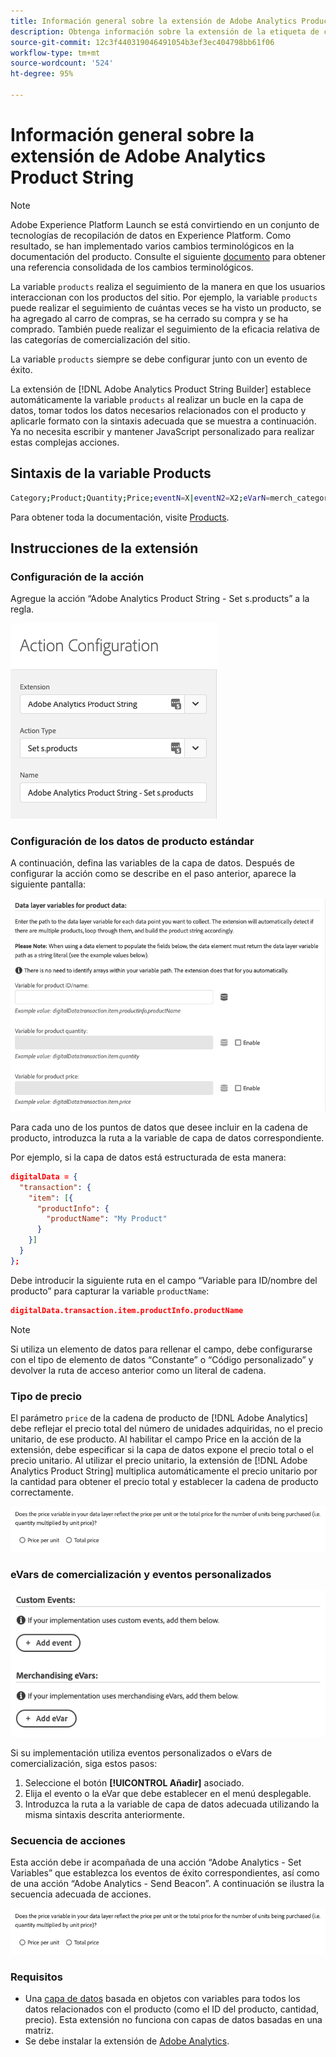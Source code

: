 ```yaml
---
title: Información general sobre la extensión de Adobe Analytics Product String
description: Obtenga información sobre la extensión de la etiqueta de cadena de producto de Adobe Analytics en Adobe Experience Platform.
source-git-commit: 12c3f440319046491054b3ef3ec404798bb61f06
workflow-type: tm+mt
source-wordcount: '524'
ht-degree: 95%

---
```


# Información general sobre la extensión de Adobe Analytics Product String

>[!NOTE]
>
>Adobe Experience Platform Launch se está convirtiendo en un conjunto de tecnologías de recopilación de datos en Experience Platform. Como resultado, se han implementado varios cambios terminológicos en la documentación del producto. Consulte el siguiente [documento](../../../term-updates.md) para obtener una referencia consolidada de los cambios terminológicos.

La variable `products` realiza el seguimiento de la manera en que los usuarios interaccionan con los productos del sitio. Por ejemplo, la variable `products` puede realizar el seguimiento de cuántas veces se ha visto un producto, se ha agregado al carro de compras, se ha cerrado su compra y se ha comprado. También puede realizar el seguimiento de la eficacia relativa de las categorías de comercialización del sitio.

La variable `products` siempre se debe configurar junto con un evento de éxito.

La extensión de [!DNL Adobe Analytics Product String Builder] establece automáticamente la variable `products` al realizar un bucle en la capa de datos, tomar todos los datos necesarios relacionados con el producto y aplicarle formato con la sintaxis adecuada que se muestra a continuación. Ya no necesita escribir y mantener JavaScript personalizado para realizar estas complejas acciones.

## Sintaxis de la variable Products

```bash
Category;Product;Quantity;Price;eventN=X|eventN2=X2;eVarN=merch_category|eVarN2=merch_category2
```

Para obtener toda la documentación, visite [Products](https://experienceleague.adobe.com/docs/analytics/implementation/vars/page-vars/products.html?lang=es).

## Instrucciones de la extensión

### Configuración de la acción

Agregue la acción “Adobe Analytics Product String - Set s.products” a la regla.

![Configuración de la acción](./images/screenshot-action-config.png)

### Configuración de los datos de producto estándar

A continuación, defina las variables de la capa de datos. Después de configurar la acción como se describe en el paso anterior, aparece la siguiente pantalla:

![Campos estándar](./images/screenshot-standard-fields.png)

Para cada uno de los puntos de datos que desee incluir en la cadena de producto, introduzca la ruta a la variable de capa de datos correspondiente.

Por ejemplo, si la capa de datos está estructurada de esta manera:

```json
digitalData = {
  "transaction": {
    "item": [{
      "productInfo": {
        "productName": "My Product"
      }
    }]
  }
};
```

Debe introducir la siguiente ruta en el campo “Variable para ID/nombre del producto” para capturar la variable `productName`:

```json
digitalData.transaction.item.productInfo.productName
```

>[!NOTE]
>
>Si utiliza un elemento de datos para rellenar el campo, debe configurarse con el tipo de elemento de datos “Constante” o “Código personalizado” y devolver la ruta de acceso anterior como un literal de cadena.

### Tipo de precio

El parámetro `price` de la cadena de producto de [!DNL Adobe Analytics] debe reflejar el precio total del número de unidades adquiridas, no el precio unitario, de ese producto. Al habilitar el campo Price en la acción de la extensión, debe especificar si la capa de datos expone el precio total o el precio unitario. Al utilizar el precio unitario, la extensión de [!DNL Adobe Analytics Product String] multiplica automáticamente el precio unitario por la cantidad para obtener el precio total y establecer la cadena de producto correctamente.

![Tipo de precio](./images/screenshot-price-type.png)

### eVars de comercialización y eventos personalizados

![eVars y eventos](./images/screenshot-events-evars.png)

Si su implementación utiliza eventos personalizados o eVars de comercialización, siga estos pasos:

1. Seleccione el botón **[!UICONTROL Añadir]** asociado.
1. Elija el evento o la eVar que debe establecer en el menú desplegable.
1. Introduzca la ruta a la variable de capa de datos adecuada utilizando la misma sintaxis descrita anteriormente.

### Secuencia de acciones

Esta acción debe ir acompañada de una acción “Adobe Analytics - Set Variables” que establezca los eventos de éxito correspondientes, así como de una acción “Adobe Analytics - Send Beacon”. A continuación se ilustra la secuencia adecuada de acciones.

![Campos estándar](./images/screenshot-price-type.png)

### Requisitos

* Una [capa de datos](https://theblog.adobe.com/data-layers-buzzword-best-practice/) basada en objetos con variables para todos los datos relacionados con el producto (como el ID del producto, cantidad, precio). Esta extensión no funciona con capas de datos basadas en una matriz.
* Se debe instalar la extensión de [Adobe Analytics](../analytics/overview.md).
